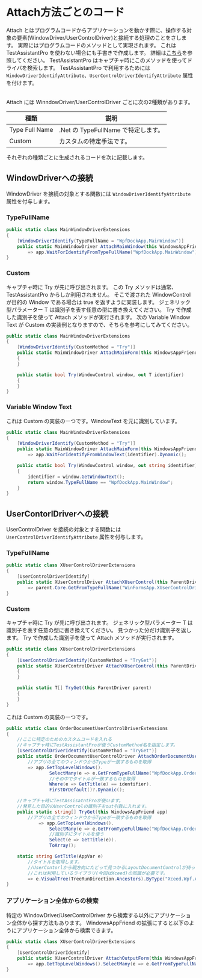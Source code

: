# Attach方法ごとのコード

Attach とはプログラムコードからアプリケーションを動かす際に、操作する対象の要素(WindowDriver/UserControlDriver)と接続する処理のことをさします。 実際にはプログラムコードのメソッドとして実現されます。
これは TestAssistantPro を使わない場合にも手書きで作成します。
詳細は[こちら](https://github.com/Codeer-Software/Friendly/blob/master/TestAutomationDesign.jp.md#attach)を参照してください。
TestAssistantPro はキャプチャ時にこのメソッドを使ってドライバを検索します。
TestAssistantPro で利用するためには `WindowDriverIdentifyAttribute`、`UserControlDriverIdentifyAttribute` 属性を付けます。

<br>
Attach には WinndowDriver/UserControlDriver ごとに次の2種類があります。

| 種類 | 説明 |
|-----|-----|
| Type Full Name | .Net の TypeFullName で特定します。 |
| Custom | カスタムの特定手法です。 |

それぞれの種類ごとに生成されるコードを次に記載します。

## WindowDriverへの接続

WindowDriver を接続の対象とする関数には `WindowDriverIdentifyAttribute` 属性を付与します。

### TypeFullName

```cs
public static class MainWindowDriverExtensions
{
    [WindowDriverIdentify(TypeFullName = "WpfDockApp.MainWindow")]
    public static MainWindowDriver AttachMainWindow(this WindowsAppFriend app)
        => app.WaitForIdentifyFromTypeFullName("WpfDockApp.MainWindow").Dynamic();
}
```
### Custom

キャプチャ時に Try が先に呼び出されます。
この Try メソッドは通常、TestAssistantPro からしか利用されません。
そこで渡された WindowControl が目的の Window である場合は true を返すように実装します。
ジェネリック型パラメーター T は識別子を表す任意の型に書き換えてください。
Try で作成した識別子を使って Attach メソッドが実行されます。
次の Variable Window Text が Custom の実装例となりますので、そちらを参考にしてみてください。
```cs
public static class MainWindowDriverExtensions
{
    [WindowDriverIdentify(CustomMethod = "Try")]
    public static MainWindowDriver AttachMainForm(this WindowsAppFriend app, T identifier)
    {
    }

    public static bool Try(WindowControl window, out T identifier)
    {
    }
}
```

### Variable Window Text

これは Custom の実装の一つです。WindowText を元に識別しています。
```cs
public static class MainWindowDriverExtensions
{
    [WindowDriverIdentify(CustomMethod = "Try")]
    public static MainWindowDriver AttachMainForm(this WindowsAppFriend app, string identifier)
        => app.WaitForIdentifyFromWindowText(identifier).Dynamic();

    public static bool Try(WindowControl window, out string identifier)
    {
        identifier = window.GetWindowText();
        return window.TypeFullName == "WpfDockApp.MainWindow";
    }
}
```

## UserContorlDriverへの接続

UserControlDriver を接続の対象とする関数には `UserControlDriverIdentifyAttribute` 属性を付与します。

### TypeFullName

```cs
public static class XUserControlDriverExtensions
{
    [UserControlDriverIdentify]
    public static XUserControlDriver AttachXUserControl(this ParentDriver parent)
        => parent.Core.GetFromTypeFullName("WinFormsApp.XUserControlDriver").FirstOrDefault()?.Dynamic();
}
```

### Custom

キャプチャ時に Try が先に呼び出されます。
ジェネリック型パラメーター T は識別子を表す任意の型に書き換えてください。
見つかった分だけ識別子を返します。
Try で作成した識別子を使って Attach メソッドが実行されます。

```cs
public static class XUserControlDriverExtensions
{
    [UserControlDriverIdentify(CustomMethod = "TryGet")]
    public static XUserControlDriver AttachXUserControl(this ParentDriver parent, T identifier)
    {
    }

    public static T[] TryGet(this ParentDriver parent)
    {
    }
}
```

これは Custom の実装の一つです。<br>
```cs
public static class OrderDocumentUserControlDriverExtensions
{
    //ここに特定のためのカスタムコードを入れる
    //キャプチャ時にTestAssistantProが使うCustomMethod名を指定します。
    [UserControlDriverIdentify(CustomMethod = "TryGet")]
    public static OrderDocumentUserControlDriver AttachOrderDocumentUserControl(this WindowsAppFriend app, string identifier)
        //アプリの全てのウィンドウからTypeが一致するものを取得
        => app.GetTopLevelWindows().
                SelectMany(e => e.GetFromTypeFullName("WpfDockApp.OrderDocumentUserControl")).
                //その中でタイトルが一致するものを取得
                Where(e => GetTitle(e) == identifier).
                FirstOrDefault()?.Dynamic();

    //キャプチャ時にTestAssisatntProが使います。
    //発見した目的のUserControlの識別子をout引数に入れます。
    public static string[] TryGet(this WindowsAppFriend app)
        //アプリの全てのウィンドウからTypeが一致するものを取得
            => app.GetTopLevelWindows().
                SelectMany(e => e.GetFromTypeFullName("WpfDockApp.OrderDocumentUserControl")).
                //識別子にタイトルを使う
                Select(e => GetTitle(e)).
                ToArray();

    static string GetTitle(AppVar e)
        //タイトルを取得します。
        //UserContorlから親方向にたどって見つかるLayoutDocumentControlが持っています。
        //これは利用しているライブラリ(今回はXceed)の知識が必要です。
        => e.VisualTree(TreeRunDirection.Ancestors).ByType("Xceed.Wpf.AvalonDock.Controls.LayoutDocumentControl").First().Dynamic().Model.Title;
}
```

### アプリケーション全体からの検索

特定の WindowDriver/UserControlDriver から検索する以外にアプリケーション全体から探す方法もあります。
WindowsAppFriend の拡張にすると以下のようにアプリケーション全体から検索できます。

```cs
public static class XUserControlDriverExtensions
{
    [UserControlDriverIdentify]
    public static XUserControlDriver AttachOutputForm(this WindowsAppFriend app)
        => app.GetTopLevelWindows().SelectMany(e => e.GetFromTypeFullName("WinFormsApp.XUserControlDriver")).FirstOrDefault()?.Dynamic();
}
```
